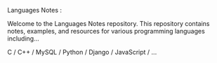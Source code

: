 Languages Notes :

Welcome to the Languages Notes repository. This repository contains notes, examples, and resources for various programming languages including...

C / C++ / MySQL / Python / Django / JavaScript / ...